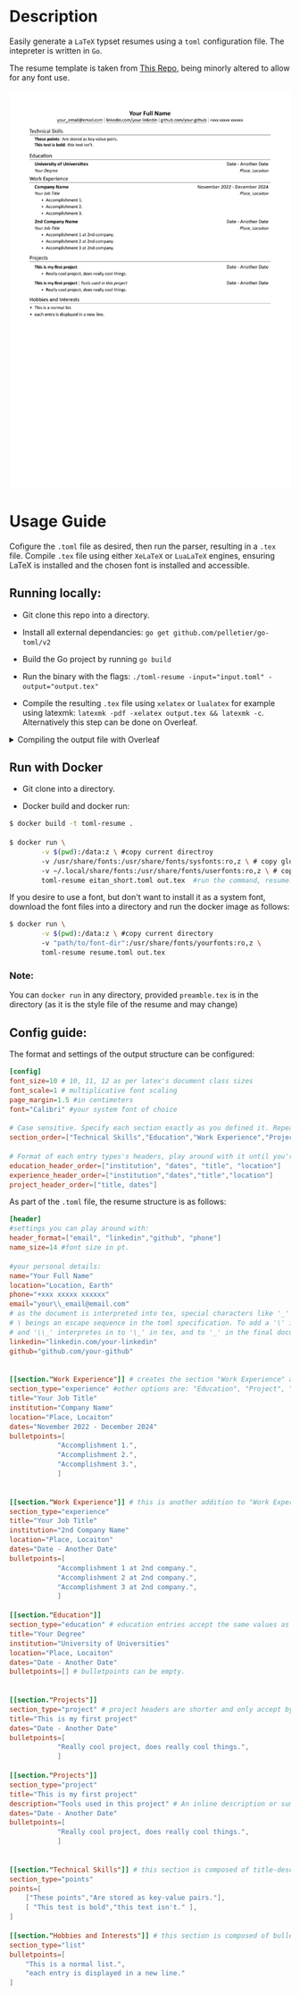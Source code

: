 # Description
Easily generate a `LaTeX` typset resumes using a `toml` configuration file. The intepreter is written in `Go`. 

The resume template is taken from [This Repo](https://github.com/jakegut/resume/), being minorly altered to allow for any font use.

![example](https://github.com/eitanoid/toml-resume/blob/main/examples/examplecv.png)

# Usage Guide

Cofigure the `.toml` file as desired, then run the parser, resulting in a `.tex` file.
Compile `.tex` file using either `XeLaTeX` or `LuaLaTeX` engines, ensuring LaTeX is installed and the chosen font is installed and accessible.

## Running locally:

- Git clone this repo into a directory.

- Install all external dependancies: `go get github.com/pelletier/go-toml/v2`

- Build the Go project by running `go build`

- Run the binary with the flags: `./toml-resume -input="input.toml" -output="output.tex"`

- Compile the resulting `.tex` file using `xelatex` or `lualatex` for example using latexmk: `latexmk -pdf -xelatex output.tex && latexmk -c`.
Alternatively this step can be done on Overleaf.

<details>
  <summary>Compiling the output file with Overleaf</summary>

### Guide:

1. After running the toml interpreter, create a new Overleaf project and upload `preamble.tex` and your `output.tex` files.
2. Upload your desired font files into the Overleaf document (eg. calibri-xyz.tff).
3. Inside the `output.tex` (or whichever name you gave it) document, changed the line:
```tex
\setmainfont[
	...
]{Calibri} % Where Calibri can be any system font name.
```
To
```tex
\setmainfont[
    ...
    BoldFont=calibri-bold.ttf,
    ItalicFont=calibri-italic.ttf,
    BoldItalicFont=calibri-bold-italic.ttf]{calibri-regular.ttf} % each being the path to the corresponding font file in the Overleaf project.
```

4. In the settings menu, change the rendering engine from 'PDFLaTeX' to 'XeLaTeX' or 'LuaLaTeX'.

5. Compile the document to get an output pdf.

</details>

## Run with Docker

- Git clone into a directory.

- Docker build and docker run:

```Bash
$ docker build -t toml-resume .

$ docker run \
        -v $(pwd):/data:z \ #copy current directroy
        -v /usr/share/fonts:/usr/share/fonts/sysfonts:ro,z \ # copy global system fonts
        -v ~/.local/share/fonts:/usr/share/fonts/userfonts:ro,z \ # copy user system fonts
        toml-resume eitan_short.toml out.tex  #run the command, resume.toml is your resume file.
```
If you desire to use a font, but don't want to install it as a system font, download the font files into a directory and run the docker image as follows: 

```Bash
$ docker run \
        -v $(pwd):/data:z \ #copy current directory
        -v "path/to/font-dir":/usr/share/fonts/yourfonts:ro,z \
        toml-resume resume.toml out.tex  
```

### Note:

You can `docker run` in any directory, provided `preamble.tex` is in the directory (as it is the style file of the resume and may change) 

## Config guide:

The format and settings of the output structure can be configured:

```toml
[config]
font_size=10 # 10, 11, 12 as per latex's document class sizes
font_scale=1 # multiplicative font scaling
page_margin=1.5 #in centimeters
font="Calibri" #your system font of choice

# Case sensitive. Specify each section exactly as you defined it. Repeats are allowed.
section_order=["Technical Skills","Education","Work Experience","Projects","Hobbies and Interests"] 

# Format of each entry types's headers, play around with it until you're happy!
education_header_order=["institution", "dates", "title", "location"]
experience_header_order=["institution","dates","title","location"]
project_header_order=["title, dates"]
```

As part of the `.toml` file, the resume structure is as follows:

```toml
[header]
#settings you can play around with:
header_format=["email", "linkedin","github", "phone"]
name_size=14 #font size in pt.

#your personal details:
name="Your Full Name"
location="Location, Earth"
phone="+xxx xxxxx xxxxxx"
email="your\\_email@email.com" 
# as the document is interpreted into tex, special characters like '_' '&' '%' in must be escaped by adding a '\' before them.
# \ beings an escape sequence in the toml specification. To add a '\' into the tex code, we must escape the '\'. That is '\\' interpretes into '\'.
# and '\\_' interpretes in to '\_' in tex, and to '_' in the final document.
linkedin="linkedin.com/your-linkedin"
github="github.com/your-github"


[[section."Work Experience"]] # creates the section "Work Experience" and adds an entry into it.
section_type="experience" #other options are: "Education", "Project", "List", "Points". Not case sensitive.
title="Your Job Title"
institution="Company Name"
location="Place, Locaiton"
dates="November 2022 - December 2024"
bulletpoints=[
			"Accomplishment 1.",
			"Accomplishment 2.",
			"Accomplishment 3.",
			]


[[section."Work Experience"]] # this is another addition to "Work Experience".
section_type="experience"
title="Your Job Title"
institution="2nd Company Name"
location="Place, Locaiton"
dates="Date - Another Date"
bulletpoints=[
			"Accomplishment 1 at 2nd company.",
			"Accomplishment 2 at 2nd company.",
			"Accomplishment 3 at 2nd company.",
			]

[[section."Education"]] 
section_type="education" # education entries accept the same values as experience ones, only differing on the header order set in the config section.
title="Your Degree"
institution="University of Universities"
location="Place, Locaiton"
dates="Date - Another Date"
bulletpoints=[] # bulletpoints can be empty.


[[section."Projects"]] 
section_type="project" # project headers are shorter and only accept by a title and a date.
title="This is my first project"
dates="Date - Another Date"
bulletpoints=[
			"Really cool project, does really cool things.",
			]

[[section."Projects"]] 
section_type="project" 
title="This is my first project"
description="Tools used in this project" # An inline description or summary may be added.
dates="Date - Another Date"
bulletpoints=[
			"Really cool project, does really cool things.",
			]


[[section."Technical Skills"]] # this section is composed of title-description pairs with each point's 'title' being displayed in bold.
section_type="points" 
points=[
    ["These points","Are stored as key-value pairs."],
    [ "This test is bold","this text isn't." ],
]

[[section."Hobbies and Interests"]] # this section is composed of bulletpoints only.
section_type="list"
bulletpoints=[
	"This is a normal list.",
	"each entry is displayed in a new line."
]
```
